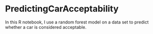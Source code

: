 # PredictingCarAcceptability
In this R notebook, I use a random forest model on a data set to predict whether a car is considered acceptable. 
